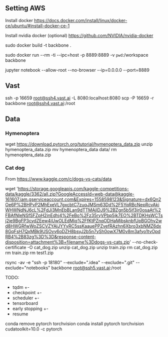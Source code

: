 ## Setting AWS
Install docker https://docs.docker.com/install/linux/docker-ce/ubuntu/#install-docker-ce-1

Install nvidia docker (optional) https://github.com/NVIDIA/nvidia-docker 

sudo docker build -t backbone .

sudo docker run --rm -ti --ipc=host -p 8889:8889 -v `pwd`:/workspace backbone

jupyter notebook --allow-root --no-browser --ip=0.0.0.0 --port=8889

## Vast
ssh -p 16659 root@ssh4.vast.ai -L 8080:localhost:8080
scp -P 16659 -r backbone root@ssh4.vast.ai:/root

## Data
### Hymenoptera
wget https://download.pytorch.org/tutorial/hymenoptera_data.zip
unzip hymenoptera_data.zip 
mv hymenoptera_data data/
rm hymenoptera_data.zip 

### Cat dog
From https://www.kaggle.com/c/dogs-vs-cats/data

wget 'https://storage.googleapis.com/kaggle-competitions-data/kaggle/3362/all.zip?GoogleAccessId=web-data@kaggle-161607.iam.gserviceaccount.com&Expires=1558598123&Signature=dx6Qn2Oe6P%2BHPvP2MhExeVL7gxcbtC7zuqJMSm63Dd%2F5YqRBcNepRcvAkiWHWNdNJ6cL%2FdJi3MnEbBLan9dTTMAjlDJ9%2BZgn5b5if3ir0osaAt%2FBAfNleNSfSFZpH2inEdhj4%2FeBo%2Fz35ryVPbp5jk7EO%2BTDKHsWCTsj2ie9BgFP3cydZEew4iUwOLEdMiq%2FfKtPZnqODHaMibsknbfUpBGOhy2wd8HWGRfwWoZSCVZYAlJYYyRC5ssKaauePPZvefRAzhn6Xbro3xbNMZ6dx8GqFsH7QxMBk9USOvy6oDZH8bsyJ2b5n7ySh0owX7M0v8m3afyo1tvOpdRB4%2B83zg%3D%3D&response-content-disposition=attachment%3B+filename%3Ddogs-vs-cats.zip'  --no-check-certificate -O cat_dog.zip
unzip cat_dog.zip
unzip train.zip
rm cat_dog.zip
rm train.zip
rm test1.zip

rsync -av -e "ssh -p 18180" --exclude=".idea" --exclude=".git" --exclude="notebooks" backbone root@ssh5.vast.ai:/root

TODO:
- tqdm +-
- checkpoint +-
- scheduler +-
- tensorboard
- early stopping +-
- resume

conda remove pytorch torchvision
conda install pytorch torchvision cudatoolkit=10.0 -c pytorch
